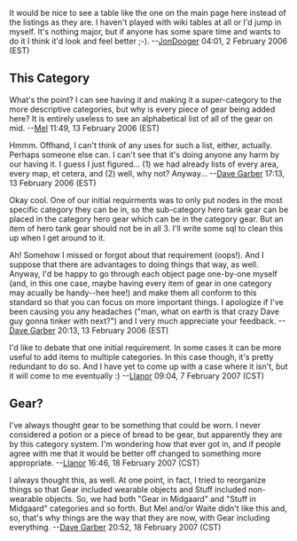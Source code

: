 It would be nice to see a table like the one on the main page here
instead of the listings as they are. I haven't played with wiki tables
at all or I'd jump in myself. It's nothing major, but if anyone has some
spare time and wants to do it I think it'd look and feel better ;-).
--[JonDooger](User:JonDooger.md "wikilink") 04:01, 2 February 2006 (EST)

## This Category

What's the point? I can see having it and making it a super-category to
the more descriptive categories, but why is every piece of gear being
added here? It is entirely useless to see an alphabetical list of all of
the gear on mid. --[Mel](User:Mel.md "wikilink") 11:49, 13 February 2006
(EST)

Hmmm. Offhand, I can't think of any uses for such a list, either,
actually. Perhaps someone else can. I can't see that it's doing anyone
any harm by our having it. I guess I just figured... (1) we had already
lists of every area, every map, et cetera, and (2) well, why not?
Anyway... --[Dave Garber](User:DaveGarber1975.md "wikilink") 17:13, 13
February 2006 (EST)

Okay cool. One of our initial requirments was to only put nodes in the
most specific category they can be in, so the sub-category hero tank
gear can be placed in the category hero gear which can be in the
category gear. But an item of hero tank gear should not be in all 3.
I'll write some sql to clean this up when I get around to it.

Ah! Somehow I missed or forgot about that requirement (oops!). And I
suppose that there are advantages to doing things that way, as well.
Anyway, I'd be happy to go through each object page one-by-one myself
(and, in this one case, maybe having every item of gear in one category
may acually be handy--hee hee!) and make them all conform to this
standard so that you can focus on more important things. I apologize if
I've been causing you any headaches ("man, what on earth is that crazy
Dave guy gonna tinker with next?") and I very much appreciate your
feedback. --[Dave Garber](User:DaveGarber1975.md "wikilink") 20:13, 13
February 2006 (EST)

  
I'd like to debate that one initial requirement. In some cases it can be
more useful to add items to multiple categories. In this case though,
it's pretty redundant to do so. And I have yet to come up with a case
where it isn't, but it will come to me eventually :)
--[Llanor](User:MooNFisH.md "wikilink") 09:04, 7 February 2007 (CST)

## Gear?

I've always thought gear to be something that could be worn. I never
considered a potion or a piece of bread to be gear, but apparently they
are by this category system. I'm wondering how that ever got in, and if
people agree with me that it would be better off changed to something
more appropriate. --[Llanor](User:MooNFisH.md "wikilink") 16:46, 18
February 2007 (CST)

  
I always thought this, as well. At one point, in fact, I tried to
reorganize things so that Gear included wearable objects and Stuff
included non-wearable objects. So, we had both "Gear in Midgaard" and
"Stuff in Midgaard" categories and so forth. But Mel and/or Waite didn't
like this and, so, that's why things are the way that they are now, with
Gear including everything. --[Dave
Garber](User:DaveGarber1975.md "wikilink") 20:52, 18 February 2007 (CST)
